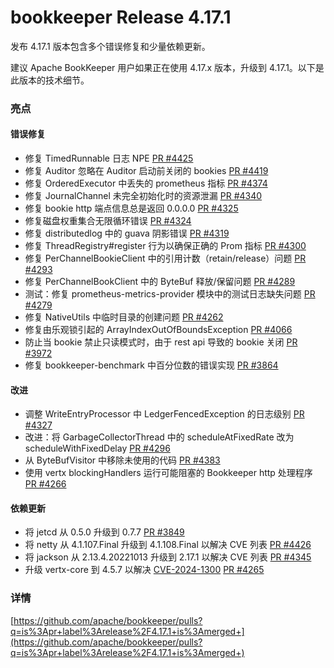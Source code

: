 # bookkeeper Release 4.17.1

发布 4.17.1 版本包含多个错误修复和少量依赖更新。

建议 Apache BookKeeper 用户如果正在使用 4.17.x 版本，升级到 4.17.1。以下是此版本的技术细节。

### 亮点

#### 错误修复

- 修复 TimedRunnable 日志 NPE [PR #4425](https://github.com/apache/bookkeeper/pull/4425)
- 修复 Auditor 忽略在 Auditor 启动前关闭的 bookies [PR #4419](https://github.com/apache/bookkeeper/pull/4419)
- 修复 OrderedExecutor 中丢失的 prometheus 指标 [PR #4374](https://github.com/apache/bookkeeper/pull/4374)
- 修复 JournalChannel 未完全初始化时的资源泄漏 [PR #4340](https://github.com/apache/bookkeeper/pull/4340)
- 修复 bookie http 端点信息总是返回 0.0.0.0 [PR #4325](https://github.com/apache/bookkeeper/pull/4325)
- 修复磁盘权重集合无限循环错误 [PR #4324](https://github.com/apache/bookkeeper/pull/4324)
- 修复 distributedlog 中的 guava 阴影错误 [PR #4319](https://github.com/apache/bookkeeper/pull/4319)
- 修复 ThreadRegistry#register 行为以确保正确的 Prom 指标 [PR #4300](https://github.com/apache/bookkeeper/pull/4300)
- 修复 PerChannelBookieClient 中的引用计数（retain/release）问题 [PR #4293](https://github.com/apache/bookkeeper/pull/4293)
- 修复 PerChannelBookClient 中的 ByteBuf 释放/保留问题 [PR #4289](https://github.com/apache/bookkeeper/pull/4289)
- 测试：修复 prometheus-metrics-provider 模块中的测试日志缺失问题 [PR #4279](https://github.com/apache/bookkeeper/pull/4279)
- 修复 NativeUtils 中临时目录的创建问题 [PR #4262](https://github.com/apache/bookkeeper/pull/4262)
- 修复由乐观锁引起的 ArrayIndexOutOfBoundsException [PR #4066](https://github.com/apache/bookkeeper/pull/4066)
- 防止当 bookie 禁止只读模式时，由于 rest api 导致的 bookie 关闭 [PR #3972](https://github.com/apache/bookkeeper/pull/3972)
- 修复 bookkeeper-benchmark 中百分位数的错误实现 [PR #3864](https://github.com/apache/bookkeeper/pull/3864)

#### 改进

- 调整 WriteEntryProcessor 中 LedgerFencedException 的日志级别 [PR #4327](https://github.com/apache/bookkeeper/pull/4327)
- 改进：将 GarbageCollectorThread 中的 scheduleAtFixedRate 改为 scheduleWithFixedDelay [PR #4296](https://github.com/apache/bookkeeper/pull/4296)
- 从 ByteBufVisitor 中移除未使用的代码 [PR #4383](https://github.com/apache/bookkeeper/pull/4383)
- 使用 vertx blockingHandlers 运行可能阻塞的 Bookkeeper http 处理程序 [PR #4266](https://github.com/apache/bookkeeper/pull/4266)

#### 依赖更新

- 将 jetcd 从 0.5.0 升级到 0.7.7 [PR #3849](https://github.com/apache/bookkeeper/pull/3849)
- 将 netty 从 4.1.107.Final 升级到 4.1.108.Final 以解决 CVE 列表 [PR #4426](https://github.com/apache/bookkeeper/pull/4426)
- 将 jackson 从 2.13.4.20221013 升级到 2.17.1 以解决 CVE 列表 [PR #4345](https://github.com/apache/bookkeeper/pull/4345)
- 升级 vertx-core 到 4.5.7 以解决 [CVE-2024-1300](https://github.com/advisories/GHSA-9ph3-v2vh-3qx7) [PR #4265](https://github.com/apache/bookkeeper/pull/4265)

### 详情

[https://github.com/apache/bookkeeper/pulls?q=is%3Apr+label%3Arelease%2F4.17.1+is%3Amerged+](https://github.com/apache/bookkeeper/pulls?q=is%3Apr+label%3Arelease%2F4.17.1+is%3Amerged+)
```